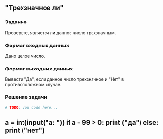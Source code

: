 ## "Трехзначное ли"

### Задание

Проверьте, является ли данное число трехзначным.

### Формат входных данных

Дано целое число.

### Формат выходных данных

Вывести "Да", если данное число трехзначное и "Нет" в противоположном случае.

### Решение задачи

```python
# TODO: you code here...
```
a = int(input("a: "))
if a - 99 > 0:
     print ("да")
else:
     print ("нет")
---
